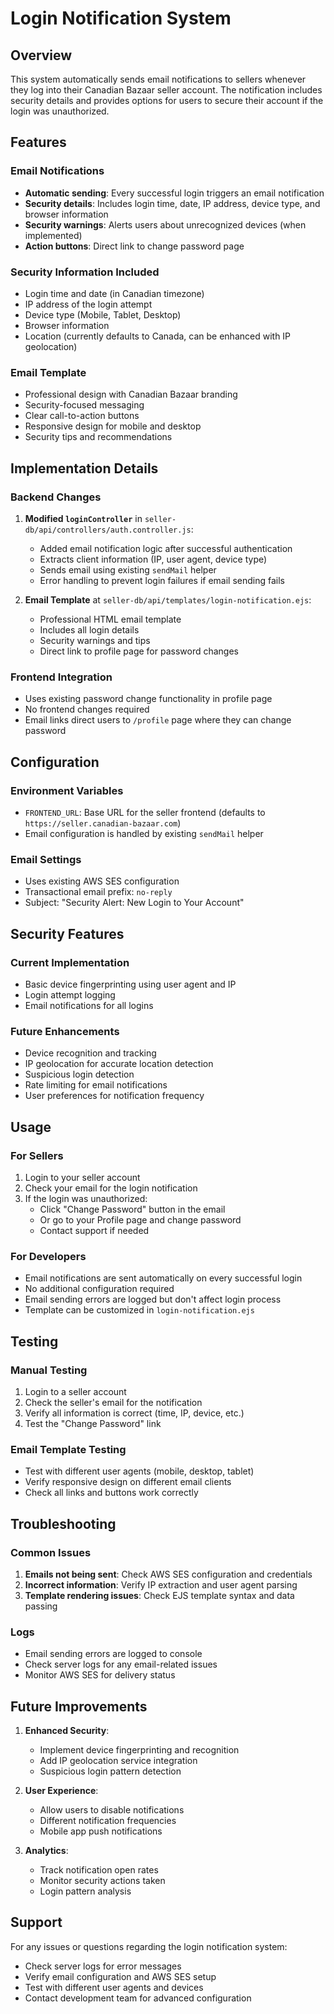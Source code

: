 # Login Notification System

## Overview
This system automatically sends email notifications to sellers whenever they log into their Canadian Bazaar seller account. The notification includes security details and provides options for users to secure their account if the login was unauthorized.

## Features

### Email Notifications
- **Automatic sending**: Every successful login triggers an email notification
- **Security details**: Includes login time, date, IP address, device type, and browser information
- **Security warnings**: Alerts users about unrecognized devices (when implemented)
- **Action buttons**: Direct link to change password page

### Security Information Included
- Login time and date (in Canadian timezone)
- IP address of the login attempt
- Device type (Mobile, Tablet, Desktop)
- Browser information
- Location (currently defaults to Canada, can be enhanced with IP geolocation)

### Email Template
- Professional design with Canadian Bazaar branding
- Security-focused messaging
- Clear call-to-action buttons
- Responsive design for mobile and desktop
- Security tips and recommendations

## Implementation Details

### Backend Changes
1. **Modified `loginController`** in `seller-db/api/controllers/auth.controller.js`:
   - Added email notification logic after successful authentication
   - Extracts client information (IP, user agent, device type)
   - Sends email using existing `sendMail` helper
   - Error handling to prevent login failures if email sending fails

2. **Email Template** at `seller-db/api/templates/login-notification.ejs`:
   - Professional HTML email template
   - Includes all login details
   - Security warnings and tips
   - Direct link to profile page for password changes

### Frontend Integration
- Uses existing password change functionality in profile page
- No frontend changes required
- Email links direct users to `/profile` page where they can change password

## Configuration

### Environment Variables
- `FRONTEND_URL`: Base URL for the seller frontend (defaults to `https://seller.canadian-bazaar.com`)
- Email configuration is handled by existing `sendMail` helper

### Email Settings
- Uses existing AWS SES configuration
- Transactional email prefix: `no-reply`
- Subject: "Security Alert: New Login to Your Account"

## Security Features

### Current Implementation
- Basic device fingerprinting using user agent and IP
- Login attempt logging
- Email notifications for all logins

### Future Enhancements
- Device recognition and tracking
- IP geolocation for accurate location detection
- Suspicious login detection
- Rate limiting for email notifications
- User preferences for notification frequency

## Usage

### For Sellers
1. Login to your seller account
2. Check your email for the login notification
3. If the login was unauthorized:
   - Click "Change Password" button in the email
   - Or go to your Profile page and change password
   - Contact support if needed

### For Developers
- Email notifications are sent automatically on every successful login
- No additional configuration required
- Email sending errors are logged but don't affect login process
- Template can be customized in `login-notification.ejs`

## Testing

### Manual Testing
1. Login to a seller account
2. Check the seller's email for the notification
3. Verify all information is correct (time, IP, device, etc.)
4. Test the "Change Password" link

### Email Template Testing
- Test with different user agents (mobile, desktop, tablet)
- Verify responsive design on different email clients
- Check all links and buttons work correctly

## Troubleshooting

### Common Issues
1. **Emails not being sent**: Check AWS SES configuration and credentials
2. **Incorrect information**: Verify IP extraction and user agent parsing
3. **Template rendering issues**: Check EJS template syntax and data passing

### Logs
- Email sending errors are logged to console
- Check server logs for any email-related issues
- Monitor AWS SES for delivery status

## Future Improvements

1. **Enhanced Security**:
   - Implement device fingerprinting and recognition
   - Add IP geolocation service integration
   - Suspicious login pattern detection

2. **User Experience**:
   - Allow users to disable notifications
   - Different notification frequencies
   - Mobile app push notifications

3. **Analytics**:
   - Track notification open rates
   - Monitor security actions taken
   - Login pattern analysis

## Support

For any issues or questions regarding the login notification system:
- Check server logs for error messages
- Verify email configuration and AWS SES setup
- Test with different user agents and devices
- Contact development team for advanced configuration
